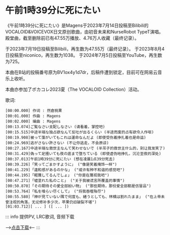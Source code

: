 # 午前1時39分に死にたい

《午前1時39分に死にたい》是Magens于2023年7月14日投稿至Bilibili的VOCALOID&VOICEVOX日文原创歌曲，由初音未来和NurseRobot TypeT演唱。殿堂曲，截至删除前已有47.55万播放、4.76万人收藏（最终记录）。

于2023年7月19日投稿至Bilibili，再生数为47.55万（最终记录）。
于2023年8月4日投稿至niconico，再生数为1038。
于2024年7月5日投稿至YouTube，再生数为725。

本曲在B站的投稿番号原为BV1ox4y1d7dr，后稿件遭到锁定，目前可在网易云音乐上收听。

本曲亦参加了ボカコレ2023夏（The VOCALOID Collection）活动。

歌词:
```
[00:00.000] 作词 : 然倉桃果
[00:01.000] 作曲 : Magens
[00:02.000] 编曲 : Magens
[00:13.074]ご覧なさい支配しなさい (请看着，掌控吧)
[00:15.515]中途半端な独占欲なんて反吐が出るくらい (半途而废的占有欲令人作呕)
[00:19.908]被って藻がいてもこれは運命なんだよ (即使受伤着挣扎着也是命运)
[00:24.969]逃がさない許さない (不让你逃走，不会原谅)
[00:27.167]中途半端な救世主なんて笑わせないで (半吊子的救世主什么的，别让我发笑了)
[00:31.429]偽って足掻いても夜の底まで堕ちている (即使虚伪地挣扎，沉沦至夜的深处)
[00:37.013]午前1時39分に死にたい (想在凌晨1点39分死去)
[00:39.226]「笑ってごまかすように」 ("像是笑着掩饰一样")
[00:41.229]「違和感があるのかな」 ("或许有种不和谐的感觉吧")
[00:44.195]「軽蔑してるんでしょ」 ("你是在蔑视我吧")
[00:47.271]「嘘塗れた私のこと」 ("关于我被谎言所覆盖的事情")
[00:50.870]「その期待その愛全部紛い物」 ("那些期待，那份爱全部都是仿冒品")
[00:53.764]「私を喰らい尽くして」 ("将我吞噬殆尽")
[00:55.580]「神が見ていない隅で何度も、繕うとしても、林檎は割れたまま」 ("在上帝未曾注视的角落，无论修补多少次，苹果仍旧破裂不堪")
[01:03.712][ ... ] ([ ... ])
```

::: info
提供PV, LRC歌词, 音频下载

-->[点击下载](https://disk.sakuras.in/VOCALOID/Magens/%E5%8D%88%E5%89%8D1%E6%99%8239%E5%88%86%E3%81%AB%E6%AD%BB%E3%81%AB%E3%81%9F%E3%81%84)<--
:::
